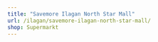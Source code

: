 ```yaml
---
title: "Savemore Ilagan North Star Mall"
url: /ilagan/savemore-ilagan-north-star-mall/
shop: Supermarkt
---
```

